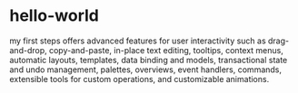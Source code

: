 # hello-world
my first steps
 offers advanced features for user interactivity such as drag-and-drop, copy-and-paste, in-place text editing, tooltips, context menus, automatic layouts, templates, data binding and models, transactional state and undo management, palettes, overviews, event handlers, commands, extensible tools for custom operations, and customizable animations.
